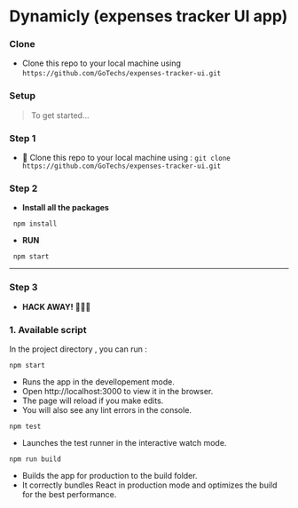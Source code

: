 

#  Dynamicly (expenses tracker UI app)


### Clone

- Clone this repo to your local machine using `https://github.com/GoTechs/expenses-tracker-ui.git`

### Setup

> To get started...

### Step 1

- 👯 Clone this repo to your local machine using : ```git clone https://github.com/GoTechs/expenses-tracker-ui.git```

### Step 2

- **Install all the packages** 
```
 npm install
 ```
- **RUN** 
```
 npm start
 ```
---

### Step 3

- **HACK AWAY!** 🔨🔨🔨



### 1. Available script 

 In the project directory , you can run :
 ```
 npm start 
 ```
 * Runs the app in the devellopement mode.
 * Open http://localhost:3000 to view it in the browser.
 * The page will reload if you make edits.
 * You will also see any lint errors in the console.
 ```
 npm test
 ```
 * Launches the test runner in the interactive watch mode.
 ```
 npm run build 
 ```
 * Builds the app for production to the build folder.
 * It correctly bundles React in production mode and optimizes the build for the best performance.
 